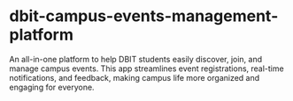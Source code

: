 # dbit-campus-events-management-platform
An all-in-one platform to help DBIT students easily discover, join, and manage campus events. This app streamlines event registrations, real-time notifications, and feedback, making campus life more organized and engaging for everyone.
